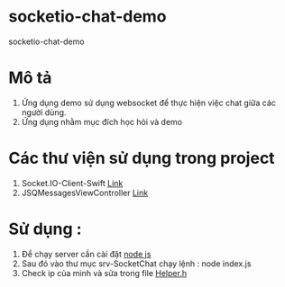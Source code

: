 # socketio-chat-demo
socketio-chat-demo

# Mô tả
1. Ứng dụng demo sử dụng websocket để thực hiện việc chat giữa các người dùng.
2. Ứng dụng nhằm mục đích học hỏi và demo

# Các thư viện sử dụng trong project
1. Socket.IO-Client-Swift [Link](https://github.com/socketio/socket.io-client-swift)
2. JSQMessagesViewController [Link](https://github.com/jessesquires/JSQMessagesViewController)

# Sử dụng :
1. Để chạy server cần cài đặt [node js](https://nodejs.org/en/) 
2. Sau đó vào thư mục srv-SocketChat chạy lệnh : node index.js
3. Check ip của mình và sửa trong file [Helper.h](https://github.com/huunam09/socketio-chat-demo/blob/master/SocketIOChat/Helper.h)
